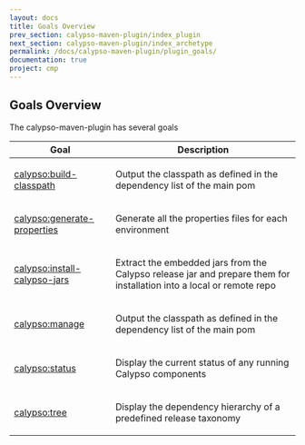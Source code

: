 ```yaml
---
layout: docs
title: Goals Overview
prev_section: calypso-maven-plugin/index_plugin
next_section: calypso-maven-plugin/index_archetype
permalink: /docs/calypso-maven-plugin/plugin_goals/
documentation: true
project: cmp
---
```


## Goals Overview

The calypso-maven-plugin has several goals

<div class="mobile-side-scroller">
<table>
  <thead>
    <tr>
      <th>Goal</th>
      <th>Description</th>
    </tr>
  </thead>
  <tbody>
  	<tr>
      <td>
        <p><a href="/docs/calypso-maven-plugin/plugin_goals_build_classpath/">calypso:build-classpath</a></p>
      </td>
      <td class='align-center'>
        <p>Output the classpath as defined in the dependency list of the main pom</p>        
      </td>
    </tr>
    <tr>
      <td>
        <p><a href="/docs/calypso-maven-plugin/plugin_goals_generate_properties/">calypso:generate-properties</a></p>
      </td>
      <td class='align-center'>
        <p>Generate all the properties files for each environment</p>        
      </td>
    </tr>
    <tr>
      <td>
        <p><a href="/docs/calypso-maven-plugin/plugin_goals_install_calypso_jars/">calypso:install-calypso-jars</a></p>
      </td>
      <td class='align-center'>
        <p>Extract the embedded jars from the Calypso release jar and prepare them for installation into a local or remote repo</p>        
      </td>
    </tr>
    <tr>
      <td>
        <p><a href="/docs/calypso-maven-plugin/plugin_goals_manage/">calypso:manage</a></p>
      </td>
      <td class='align-center'>
        <p>Output the classpath as defined in the dependency list of the main pom</p>        
      </td>
    </tr>
    <tr>
      <td>
        <p><a href="/docs/calypso-maven-plugin/plugin_goals_status/">calypso:status</a></p>
      </td>
      <td class='align-center'>
        <p>Display the current status of any running Calypso components</p>        
      </td>
    </tr>
    <tr>
      <td>
        <p><a href="/docs/calypso-maven-plugin/plugin_goals_tree/">calypso:tree</a></p>
      </td>
      <td class='align-center'>
        <p>Display the dependency hierarchy of a predefined release taxonomy</p>        
      </td>
    </tr>
  </tbody>
</table>
</div>

